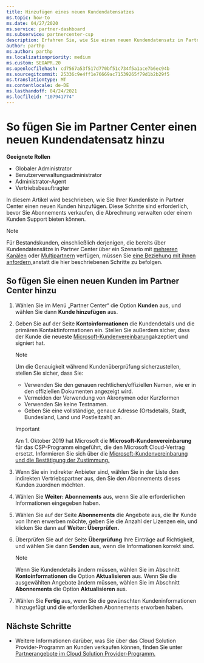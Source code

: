 ```yaml
---
title: Hinzufügen eines neuen Kundendatensatzes
ms.topic: how-to
ms.date: 04/27/2020
ms.service: partner-dashboard
ms.subservice: partnercenter-csp
description: Erfahren Sie, wie Sie einen neuen Kundendatensatz in Partner Center hinzufügen. Anschließend können Sie die Kundenabonnements verkaufen, die Abrechnung verwalten oder Kundensupport bereitstellen.
author: parthp
ms.author: parthp
ms.localizationpriority: medium
ms.custom: SEOAPR.20
ms.openlocfilehash: cd7567a53f517d770bf51c734f5a1ace7b6ec94b
ms.sourcegitcommit: 25336c9e4ff1e76669ac71539265f79d1b2b29f5
ms.translationtype: MT
ms.contentlocale: de-DE
ms.lasthandoff: 04/24/2021
ms.locfileid: "107941774"
---
```

# <a name="how-to-add-a-new-customer-record-in-partner-center"></a>So fügen Sie im Partner Center einen neuen Kundendatensatz hinzu

**Geeignete Rollen**

- Globaler Administrator
- Benutzerverwaltungsadministrator
- Administrator-Agent
- Vertriebsbeauftragter

In diesem Artikel wird beschrieben, wie Sie Ihrer Kundenliste in Partner Center einen neuen Kunden hinzufügen. Diese Schritte sind erforderlich, bevor Sie Abonnements verkaufen, die Abrechnung verwalten oder einem Kunden Support bieten können.

>[!NOTE]
>Für Bestandskunden, einschließlich derjenigen, die bereits über Kundendatensätze in Partner Center über ein Szenario mit [mehreren Kanälen](multichannel.md) oder [Multipartnern](multipartner.md) verfügen, müssen Sie [eine Beziehung mit ihnen anfordern,](request-a-relationship-with-a-customer.md)anstatt die hier beschriebenen Schritte zu befolgen.

## <a name="to-add-a-new-customer-in-partner-center"></a>So fügen Sie einen neuen Kunden im Partner Center hinzu

1. Wählen Sie im Menü „Partner Center“ die Option **Kunden** aus, und wählen Sie dann **Kunde hinzufügen** aus.

2. Geben Sie auf der Seite **Kontoinformationen** die Kundendetails und die primären Kontaktinformationen ein. Stellen Sie außerdem sicher, dass der Kunde die neueste [Microsoft-Kundenvereinbarung](agreements.md)akzeptiert und signiert hat.

   >[!NOTE]
   >
   >Um die Genauigkeit während Kundenüberprüfung sicherzustellen, stellen Sie sicher, dass Sie:
   >
   >- Verwenden Sie den genauen rechtlichen/offiziellen Namen, wie er in den offiziellen Dokumenten angezeigt wird.
   >- Vermeiden der Verwendung von Akronymen oder Kurzformen
   >- Verwenden Sie keine Testnamen.
   >- Geben Sie eine vollständige, genaue Adresse (Ortsdetails, Stadt, Bundesland, Land und Postleitzahl) an.

   >[!IMPORTANT]
   > Am 1. Oktober 2019 hat Microsoft die **Microsoft-Kundenvereinbarung** für das CSP-Programm eingeführt, die den Microsoft Cloud-Vertrag ersetzt. Informieren Sie sich über die [Microsoft-Kundenvereinbarung und die Bestätigung der Zustimmung.](confirm-customer-agreement.md)
  
3. Wenn Sie ein indirekter Anbieter sind, wählen Sie in der Liste den indirekten Vertriebspartner aus, den Sie den Abonnements dieses Kunden zuordnen möchten.

4. Wählen Sie **Weiter: Abonnements** aus, wenn Sie alle erforderlichen Informationen eingegeben haben.

5. Wählen Sie auf der Seite **Abonnements** die Angebote aus, die Ihr Kunde von Ihnen erwerben möchte, geben Sie die Anzahl der Lizenzen ein, und klicken Sie dann auf **Weiter: Überprüfen.**

6. Überprüfen Sie auf der Seite **Überprüfung** Ihre Einträge auf Richtigkeit, und wählen Sie dann **Senden** aus, wenn die Informationen korrekt sind.

   >[!NOTE]
   >Wenn Sie Kundendetails ändern müssen, wählen Sie im Abschnitt **Kontoinformationen** die Option **Aktualisieren** aus. Wenn Sie die ausgewählten Angebote ändern müssen, wählen Sie im Abschnitt **Abonnements** die Option **Aktualisieren** aus.

7. Wählen Sie **Fertig** aus, wenn Sie die gewünschten Kundeninformationen hinzugefügt und die erforderlichen Abonnements erworben haben.

## <a name="next-steps"></a>Nächste Schritte

- Weitere Informationen darüber, was Sie über das Cloud Solution Provider-Programm an Kunden verkaufen können, finden Sie unter [Partnerangebote im Cloud Solution Provider-Programm.](csp-offers.md)

